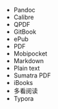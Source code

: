- Pandoc
- Calibre
- QPDF
- GitBook
- ePub
- PDF
- Mobipocket
- Markdown
- Plain text
- Sumatra PDF
- iBooks
- 多看阅读
- Typora